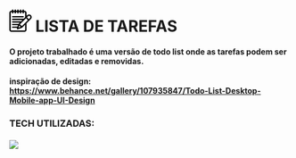 # <img width="40px" height="40px" src="./assets/img/bloco-de-anotacoes.png"/> LISTA DE TAREFAS 

#### O projeto trabalhado é uma versão de todo list onde as tarefas podem ser adicionadas, editadas e removidas.

#### inspiração de design: https://www.behance.net/gallery/107935847/Todo-List-Desktop-Mobile-app-UI-Design

### TECH UTILIZADAS:

##### <img src="https://w7.pngwing.com/pngs/390/229/png-transparent-logo-html5-brand-design-text-logo-number.png"/>
